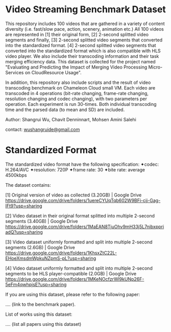 # Video Streaming Benchmark Dataset
This repository includes 100 videos that are gathered in a variety of content diversity (i.e. fast/slow pace, action, scenery, animation etc.) All 100 videos are represented in [1] their original form, [2] 2-second splitted video segments and finally, [3] 2-second splitted video segments that converted into the standardized format. [4] 2-second splitted video segments that converted into the standardized format which is also compatible with HLS video player. We also include their transcoding information and their task merging efficiency data. This dataset is collected for the project named "Evaluating and Predicting the Impact of Merging Video Processing Micro-Services on CloudResource Usage".

In addition, this repository also include scripts and the result of video transcoding benchmark on Chameleon Cloud small VM. Each video are transcoded in 4 operations (bit-rate changing, frame-rate changing, resolution changing and codec changing), with two parameters per operation. Each experiment is run 30-times. Both individual transcoding time and the parsed data (to mean and SD) are included.

Author: Shangrui Wu, Chavit Denninnart, Mohsen Amini Salehi

contact: wushangruide@gmail.com


# Standardized Format
The standardized video format have the following specification: 
  ✦codec: H.264/AVC
  ✦resolution: 720P
  ✦frame rate: 30
  ✦bite rate: average 4500kbps
  
The dataset contains:

[1] Original version of video as collected (3.20GB) | Google Drive
https://drive.google.com/drive/folders/1uereCYUqTqb602W9BFi-cjj-Gag-IFt9?usp=sharing

[2] Video dataset in their original format splitted into multiple 2-second segments (3.40GB) | Google Drive
https://drive.google.com/drive/folders/1MaEAN8TjuOhv9mH33j5L7nibxppriadQ?usp=sharing

[3] Video dataset uniformly formatted and split into multiple 2-second segments (2.6GB) | Google Drive
https://drive.google.com/drive/folders/1KhsxZtC22L-EHoeXmsdmWpkuNZpmS-pL?usp=sharing

[4] Video dataset uniformly formatted and split into multiple 2-second segments to be HLS player-compatible (2.0GB) | Google Drive https://drive.google.com/drive/folders/1MKeNOcfzrWl9kUNp26F-5eFm4qwhpjsE?usp=sharing



If you are using this dataset, please refer to the following paper: 

.... (link to the benchmark paper).

List of works using this dataset: 

.... (list all papers using this dataset)
